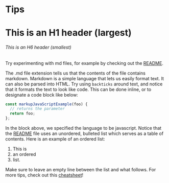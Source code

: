 # Tips

# This is an H1 header (largest)
###### This is an H6 header (smallest)

Try experimenting with md files, for example by checking out the [README](/README.md).

The .md file extension tells us that the contents of the file contains markdown. 
Markdown is a simple language that lets us easily format text. It can also be parsed into HTML. Try using `backticks` around text, and notice that it formats the text to look like code. This can be done inline, or to designate a code block like below:
```javascript
const markupJavaScriptExample(foo) {
  // returns the parameter
  return foo;
};
```
In the block above, we specified the language to be javascript.
Notice that the [README](/README.md) file uses an unordered, bulleted list which serves as a table of contents. Here is an example of an ordered list:
1. This is
2. an ordered
3. list.

Make sure to leave an empty line between the list and what follows. For more tips, check out this [cheatsheet](https://github.com/adam-p/markdown-here/wiki/Markdown-Cheatsheet)!

